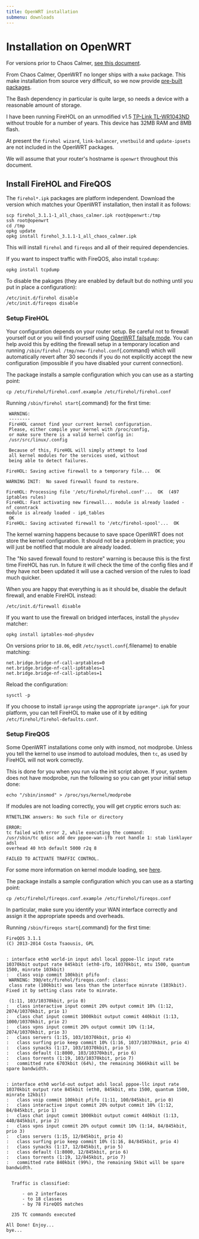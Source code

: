 ```yaml
---
title: OpenWRT installation
submenu: downloads
---
```


Installation on OpenWRT
=======================

For versions prior to Chaos Calmer,
[see this document](/installation/openwrt-old/).

From Chaos Calmer, OpenWRT no longer ships with a `make` package.
This make installation from source very difficult, so we now provide
[pre-built packages](https://github.com/firehol/packages/releases/latest).

The Bash dependency in particular is quite large, so needs a device with
a reasonable amount of storage.

I have been running FireHOL on an unmodified v1.5 [TP-Link
TL-WR1043ND](http://wiki.openwrt.org/toh/tp-link/tl-wr1043nd) without
trouble for a number of years. This device has 32MB RAM and 8MB flash.

At present the `firehol wizard`, `link-balancer`, `vnetbuild` and
`update-ipsets` are not included in the OpenWRT packages.

We will assume that your router's hostname is `openwrt` throughout this
document.

Install FireHOL and FireQOS
---------------------------

The `firehol*.ipk` packages are platform independent. Download the
version which matches your OpenWRT installation, then install it as
follows:

~~~~ {.programlisting}
scp firehol_3.1.1-1_all_chaos_calmer.ipk root@openwrt:/tmp
ssh root@openwrt
cd /tmp
opkg update
opkg install firehol_3.1.1-1_all_chaos_calmer.ipk
~~~~

This will install `firehol` and `fireqos` and all of their required
dependencies.

If you want to inspect traffic with FireQOS, also install `tcpdump`:

~~~~
opkg install tcpdump
~~~~

To disable the pakages (they are enabled by default but do nothing
until you put in place a configuration):

~~~~
/etc/init.d/firehol disable
/etc/init.d/fireqos disable
~~~~

### Setup FireHOL

Your configuration depends on your router setup. Be careful not to
firewall yourself out or you will find yourself using [OpenWRT failsafe
mode](http://wiki.openwrt.org/doc/howto/generic.failsafe). You can help
avoid this by editing the firewall setup in a temporary location and
running `/sbin/firehol /tmp/new-firehol.conf`{.command} which will
automatically revert after 30 seconds if you do not explicitly accept
the new configuration (impossible if you have disabled your current
connection).

The package installs a sample configuration which you can use
as a starting point:

~~~~
cp /etc/firehol/firehol.conf.example /etc/firehol/firehol.conf
~~~~

Running `/sbin/firehol start`{.command} for the first time:

~~~~ {.programoutput}
 WARNING:
 --------
 FireHOL cannot find your current kernel configuration.
 Please, either compile your kernel with /proc/config,
 or make sure there is a valid kernel config in:
 /usr/src/linux/.config
 
 Because of this, FireHOL will simply attempt to load
 all kernel modules for the services used, without
 being able to detect failures.
 
FireHOL: Saving active firewall to a temporary file...  OK 

WARNING INIT:  No saved firewall found to restore.

FireHOL: Processing file '/etc/firehol/firehol.conf'...  OK  (497 iptables rules)
FireHOL: Fast activating new firewall... module is already loaded - nf_conntrack
module is already loaded - ip6_tables
 OK 
FireHOL: Saving activated firewall to '/etc/firehol-spool'...  OK 

~~~~

The kernel warning happens because to save space OpenWRT does not store the
kernel configuration. It should not be a problem in practice; you will just
be notified that module are already loaded.

The "No saved firewall found to restore" warning is because this is the
first time FireHOL has run. In future it will check the time of the
config files and if they have not been updated it will use a cached
version of the rules to load much quicker.

When you are happy that everything is as it should be, disable the
default firewall, and enable FireHOL instead:

~~~~ {.programlisting}
/etc/init.d/firewall disable
~~~~

If you want to use the firewall on bridged interfaces, install the `physdev`
matcher:

~~~~
opkg install iptables-mod-physdev
~~~~

On versions prior to `18.06`, edit `/etc/sysctl.conf`{.filename} to enable
matching:

~~~~ {.programlisting}
net.bridge.bridge-nf-call-arptables=0
net.bridge.bridge-nf-call-ip6tables=1
net.bridge.bridge-nf-call-iptables=1
~~~~

Reload the configuration:

~~~~ {.programlisting}
sysctl -p
~~~~

If you choose to install `iprange` using the appropriate `iprange*.ipk` for
your platform, you can tell FireHOL to make use of it by editing
`/etc/firehol/firehol-defaults.conf`.

### Setup FireQOS

Some OpenWRT installations come only with insmod, not modprobe. Unless
you tell the kernel to use insmod to autoload modules, then `tc`, as used
by FireHOL will not work correctly.

This is done for you when you run via the init script above. If your,
system does not have modprobe, run the following so you can get your
initial setup done:

~~~~ {.programoutput}
echo "/sbin/insmod" > /proc/sys/kernel/modprobe
~~~~

If modules are not loading correctly, you will get cryptic errors such as:

~~~~ {.programoutput}
RTNETLINK answers: No such file or directory

ERROR:
tc failed with error 2, while executing the command:
/usr/sbin/tc qdisc add dev pppoe-wan-ifb root handle 1: stab linklayer adsl
overhead 40 htb default 5000 r2q 8

FAILED TO ACTIVATE TRAFFIC CONTROL.
~~~~

For some more information on kernel module loading, see
[here](http://www.tldp.org/HOWTO/Module-HOWTO/x197.html).

The package installs a sample configuration which you can use
as a starting point:

~~~~
cp /etc/firehol/fireqos.conf.example /etc/firehol/fireqos.conf
~~~~

In particular, make sure you identify your WAN interface correctly
and assign it the appropriate speeds and overheads.

Running `/sbin/fireqos start`{.command} for the first time:

~~~~ {.programoutput}
FireQOS 3.1.1
(C) 2013-2014 Costa Tsaousis, GPL


: interface eth0 world-in input adsl local pppoe-llc input rate 10370kbit output rate 845kbit (eth0-ifb, 10370kbit, mtu 1500, quantum 1500, minrate 103kbit)
: 	class voip commit 100kbit pfifo
 WARNING: 39@/etc/firehol/fireqos.conf: class:
 class rate (100kbit) was less than the interface minrate (103kbit). Fixed it by setting class rate to minrate. 

 (1:11, 103/10370kbit, prio 0)
: 	class interactive input commit 20% output commit 10% (1:12, 2074/10370kbit, prio 1)
: 	class chat input commit 1000kbit output commit 440kbit (1:13, 1000/10370kbit, prio 2)
: 	class vpns input commit 20% output commit 10% (1:14, 2074/10370kbit, prio 3)
: 	class servers (1:15, 103/10370kbit, prio 4)
: 	class surfing prio keep commit 10% (1:16, 1037/10370kbit, prio 4)
: 	class synacks (1:17, 103/10370kbit, prio 5)
: 	class default (1:8000, 103/10370kbit, prio 6)
: 	class torrents (1:19, 103/10370kbit, prio 7)
: 	committed rate 6703kbit (64%), the remaining 3666kbit will be spare bandwidth.


: interface eth0 world-out output adsl local pppoe-llc input rate 10370kbit output rate 845kbit (eth0, 845kbit, mtu 1500, quantum 1500, minrate 12kbit)
: 	class voip commit 100kbit pfifo (1:11, 100/845kbit, prio 0)
: 	class interactive input commit 20% output commit 10% (1:12, 84/845kbit, prio 1)
: 	class chat input commit 1000kbit output commit 440kbit (1:13, 440/845kbit, prio 2)
: 	class vpns input commit 20% output commit 10% (1:14, 84/845kbit, prio 3)
: 	class servers (1:15, 12/845kbit, prio 4)
: 	class surfing prio keep commit 10% (1:16, 84/845kbit, prio 4)
: 	class synacks (1:17, 12/845kbit, prio 5)
: 	class default (1:8000, 12/845kbit, prio 6)
: 	class torrents (1:19, 12/845kbit, prio 7)
: 	committed rate 840kbit (99%), the remaining 5kbit will be spare bandwidth.


  Traffic is classified:

      - on 2 interfaces
      - to 18 classes
      - by 78 FireQOS matches

  235 TC commands executed

All Done! Enjoy...
bye...
~~~~
